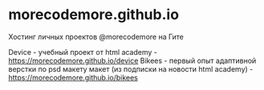 # morecodemore.github.io

Хостинг личных проектов @morecodemore на Гите

Device - учебный проект от html academy - https://morecodemore.github.io/device
Bikees - первый опыт адаптивной верстки по psd макету макет (из подписки на новости html academy) - https://morecodemore.github.io/bikees
